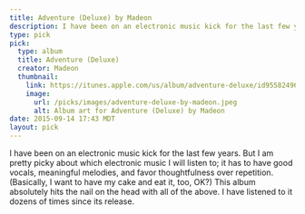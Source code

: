 ```yaml
---
title: Adventure (Deluxe) by Madeon
description: I have been on an electronic music kick for the last few years. But I am pretty picky about which electronic music I will listen to; this album absolutely hits the nail on the head.
type: pick
pick:
  type: album
  title: Adventure (Deluxe)
  creator: Madeon
  thumbnail:
    link: https://itunes.apple.com/us/album/adventure-deluxe/id955824966
    image:
      url: /picks/images/adventure-deluxe-by-madeon.jpeg
      alt: Album art for Adventure (Deluxe) by Madeon
date: 2015-09-14 17:43 MDT
layout: pick
---
```


I have been on an electronic music kick for the last few years. But I am pretty picky about which electronic music I will listen to; it has to have good vocals, meaningful melodies, and favor thoughtfulness over repetition. (Basically, I want to have my cake and eat it, too, OK?) This album absolutely hits the nail on the head with all of the above. I have listened to it dozens of times since its release.
